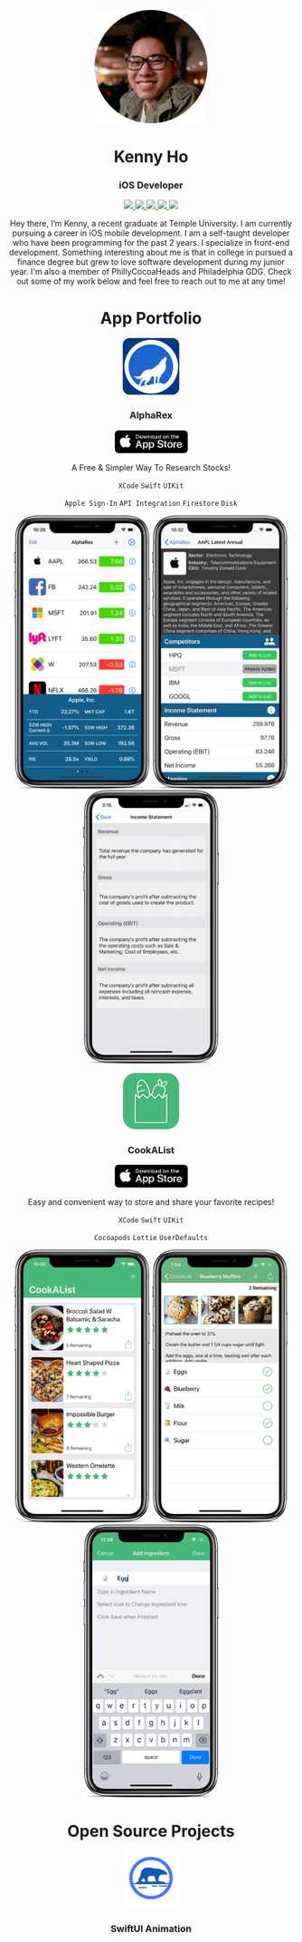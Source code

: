 <p align="center">
	<img width="200" height="200" src="./images/profileImage.png"/> 
</p>
<h1 align="center">Kenny Ho</h1>
<h3 align="center"> iOS Developer</h3>


<p align="center"> 
	<a href="https://github.com/KNG-Dev">
		<img src="https://img.shields.io/static/v1?label=Github&message=kenny-ho&color=4E1750">	
	</a>
	<a href="https://www.linkedin.com/in/kenny-ho-84b039a3/">
		<img src="https://img.shields.io/static/v1?label=LinkedIn&message=kennyho&color=2867B2">	
	</a>
	<a href="https://twitter.com/ken_kennedy_ho">
		<img src="https://img.shields.io/static/v1?label=Twitter&message=ken_kennedy_ho&color=00ACEE">	
	</a>
	<a href="Resume_IOS_Kenny_Ho.pdf">
		<img src="https://img.shields.io/static/v1?label=Resume&message=PDF&color=E94335">	
	</a>
	<a href="mailto:kenkennedyho@gmail.com">
		<img src="https://img.shields.io/static/v1?label=Email&message=Kenny&color=109D58">	
	</a>
</p>

<p align="center">
Hey there, I’m Kenny, a recent graduate at Temple University. I am currently pursuing a career in iOS mobile development. I am a self-taught developer who have been programming for the past 2 years. I specialize in front-end development. Something interesting about me is that in college in pursued a finance degree but grew to love software development during my junior year. I'm also a member of PhillyCocoaHeads and Philadelphia GDG. Check out some of my work below and feel free to reach out to me at any time!	
</p>

<h1 align="center">App Portfolio</h1>

<p align="center">
	<img src="/images/AlphaRexLogo.png" alt="App Icon" width="100" height="100">
</p>
<h3 align="center">AlphaRex</h3>
<p align="center">
	<a href="https://apps.apple.com/us/app/alpharex/id1516005642">
		<img src="/images/app_store_badge.png" alt="App Store Badge" width="129" height="40">
	</a>
</p>

<p align="center">
	A Free & Simpler Way To Research Stocks!
</p>
<p align="center">
	<code>XCode</code>
	<code>Swift</code>
	<code>UIKit</code>
</p>
<p align="center">
	<code>Apple Sign-In</code>
	<code>API Integration</code>
	<code>Firestore</code>
	<code>Disk</code>
</p>
<p align="center">
	<img src="/images/AlphaRex_Home.png" alt="Screenshot" width="240" height="482">
	<img src="/images/AlphaRex_Detail.png" alt="Screenshot" width="240" height="482">
	<img src="/images/AlphaRex_MoreDetail.png" alt="Screenshot" width="240" height="482">
</p>

<p align="center">
	<img src="/images/CookAListLogo.png" alt="App Icon" width="100" height="100">
</p>
<h3 align="center">CookAList</h3>
<p align="center">
	<a href="https://apps.apple.com/ca/app/cookalist/id1467768162">
		<img src="/images/app_store_badge.png" alt="App Store Badge" width="129" height="40">
	</a>
</p>

<p align="center">
	Easy and convenient way to store and share your favorite recipes!
</p>
<p align="center">
	<code>XCode</code>
	<code>Swift</code>
	<code>UIKit</code>
</p>
<p align="center">
	<code>Cocoapods</code>
	<code>Lottie</code>
	<code>UserDefaults</code>
</p>
<p align="center">
	<img src="/images/HomePage@2x.png" alt="Screenshot" width="240" height="482">
	<img src="/images/ChecklistPage@2x.png" alt="Screenshot" width="240" height="482">
	<img src="/images/IngredientPage@2x.png" alt="Screenshot" width="240" height="482">
</p>

<h1 align="center">Open Source Projects</h1>

<p align="center">
	<img src="/images/SwiftUI Logo.png" alt="App Icon" width="100" height="100">
</p>
<h3 align="center">SwiftUI Animation</h3>


